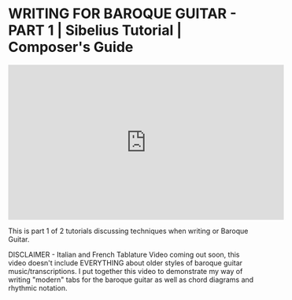# WRITING FOR BAROQUE GUITAR - PART 1 | Sibelius Tutorial | Composer's Guide

<iframe width="560" height="315" src="https://www.youtube.com/embed/6AUC-7F6T1s" title="YouTube video player" frameborder="0" allow="accelerometer; autoplay; clipboard-write; encrypted-media; gyroscope; picture-in-picture" allowfullscreen></iframe>

This is part 1 of 2 tutorials discussing techniques when writing or Baroque Guitar. 

DISCLAIMER - Italian and French Tablature Video coming out soon, this video doesn't include EVERYTHING about older styles of baroque guitar music/transcriptions. I put together this video to demonstrate my way of writing "modern" tabs for the baroque guitar as well as chord diagrams and rhythmic notation.
